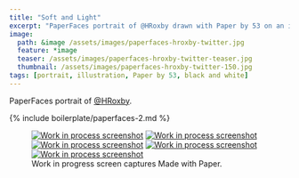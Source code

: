 ```yaml
---
title: "Soft and Light"
excerpt: "PaperFaces portrait of @HRoxby drawn with Paper by 53 on an iPad."
image: 
  path: &image /assets/images/paperfaces-hroxby-twitter.jpg 
  feature: *image
  teaser: /assets/images/paperfaces-hroxby-twitter-teaser.jpg
  thumbnail: /assets/images/paperfaces-hroxby-twitter-150.jpg
tags: [portrait, illustration, Paper by 53, black and white]
---
```


PaperFaces portrait of [@HRoxby](http://twitter.com/HRoxby).

{% include boilerplate/paperfaces-2.md %}

<figure class="third">
  <a href="/assets/images/paperfaces-hroxby-process-1-lg.jpg"><img src="/assets/images/paperfaces-hroxby-process-1-600.jpg" alt="Work in process screenshot"></a>
  <a href="/assets/images/paperfaces-hroxby-process-2-lg.jpg"><img src="/assets/images/paperfaces-hroxby-process-2-600.jpg" alt="Work in process screenshot"></a>
  <a href="/assets/images/paperfaces-hroxby-process-3-lg.jpg"><img src="/assets/images/paperfaces-hroxby-process-3-600.jpg" alt="Work in process screenshot"></a>
  <a href="/assets/images/paperfaces-hroxby-process-4-lg.jpg"><img src="/assets/images/paperfaces-hroxby-process-4-600.jpg" alt="Work in process screenshot"></a>
  <a href="/assets/images/paperfaces-hroxby-process-5-lg.jpg"><img src="/assets/images/paperfaces-hroxby-process-5-600.jpg" alt="Work in process screenshot"></a>
  <figcaption>Work in progress screen captures Made with Paper.</figcaption>
</figure>
